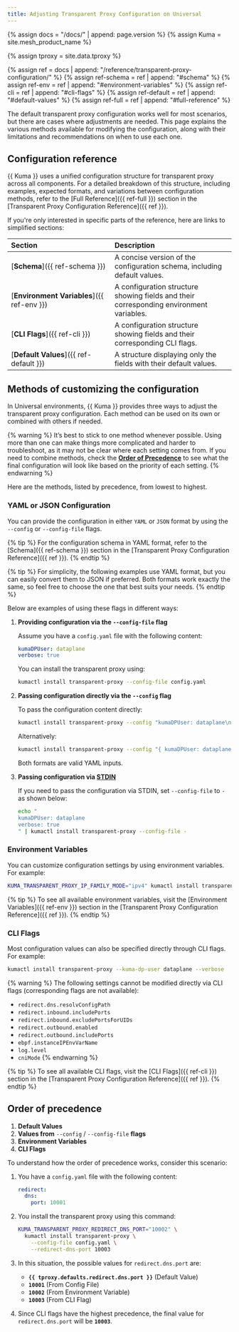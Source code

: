 ```yaml
---
title: Adjusting Transparent Proxy Configuration on Universal
---
```


{% assign docs = "/docs/" | append: page.version %}
{% assign Kuma = site.mesh_product_name %}

{% assign tproxy = site.data.tproxy %}

{% assign ref = docs | append: "/reference/transparent-proxy-configuration/" %}
{% assign ref-schema = ref | append: "#schema" %}
{% assign ref-env = ref | append: "#environment-variables" %}
{% assign ref-cli = ref | append: "#cli-flags" %}
{% assign ref-default = ref | append: "#default-values" %}
{% assign ref-full = ref | append: "#full-reference" %}

The default transparent proxy configuration works well for most scenarios, but there are cases where adjustments are needed. This page explains the various methods available for modifying the configuration, along with their limitations and recommendations on when to use each one.

## Configuration reference

{{ Kuma }} uses a unified configuration structure for transparent proxy across all components. For a detailed breakdown of this structure, including examples, expected formats, and variations between configuration methods, refer to the [Full Reference]({{ ref-full }}) section in the [Transparent Proxy Configuration Reference]({{ ref }}).

If you're only interested in specific parts of the reference, here are links to simplified sections:

| Section                                         | Description                                                                             |
|:------------------------------------------------|:----------------------------------------------------------------------------------------|
| [**Schema**]({{ ref-schema }})                  | A concise version of the configuration schema, including default values.                |
| [**Environment&nbsp;Variables**]({{ ref-env }}) | A configuration structure showing fields and their corresponding environment variables. |
| [**CLI&nbsp;Flags**]({{ ref-cli }})             | A configuration structure showing fields and their corresponding CLI flags.             |
| [**Default&nbsp;Values**]({{ ref-default }})    | A structure displaying only the fields with their default values.                       |

## Methods of customizing the configuration

In Universal environments, {{ Kuma }} provides three ways to adjust the transparent proxy configuration. Each method can be used on its own or combined with others if needed.

{% warning %}
It’s best to stick to one method whenever possible. Using more than one can make things more complicated and harder to troubleshoot, as it may not be clear where each setting comes from. If you need to combine methods, check the [**Order of Precedence**](#order-of-precedence) to see what the final configuration will look like based on the priority of each setting.
{% endwarning %}

Here are the methods, listed by precedence, from lowest to highest. 

<!-- vale Google.Headings = NO -->
### YAML or JSON Configuration
<!-- vale Google.Headings = YES -->

You can provide the configuration in either `YAML` or `JSON` format by using the `--config` or `--config-file` flags.

{% tip %}
For the configuration schema in YAML format, refer to the [Schema]({{ ref-schema }}) section in the [Transparent Proxy Configuration Reference]({{ ref }}).
{% endtip %}

{% tip %}
For simplicity, the following examples use YAML format, but you can easily convert them to JSON if preferred. Both formats work exactly the same, so feel free to choose the one that best suits your needs.
{% endtip %}

Below are examples of using these flags in different ways:

1. **Providing configuration via the `--config-file` flag**

   Assume you have a `config.yaml` file with the following content:

   ```yaml
   kumaDPUser: dataplane
   verbose: true
   ```

   You can install the transparent proxy using:

   ```sh
   kumactl install transparent-proxy --config-file config.yaml
   ```

2. **Passing configuration directly via the `--config` flag**

   To pass the configuration content directly:

   ```sh
   kumactl install transparent-proxy --config "kumaDPUser: dataplane\nverbose: true"
   ```

   Alternatively:

   ```sh
   kumactl install transparent-proxy --config "{ kumaDPUser: dataplane, verbose: true }"
   ```

   Both formats are valid YAML inputs.

3. **Passing configuration via [STDIN](https://en.wikipedia.org/wiki/Standard_streams#Standard_input_(stdin))**

   If you need to pass the configuration via STDIN, set `--config-file` to `-` as shown below:

   ```sh
   echo "
   kumaDPUser: dataplane
   verbose: true
   " | kumactl install transparent-proxy --config-file -
   ```

<!-- vale Google.Headings = NO -->
### Environment Variables
<!-- vale Google.Headings = YES -->

You can customize configuration settings by using environment variables. For example:

```sh
KUMA_TRANSPARENT_PROXY_IP_FAMILY_MODE="ipv4" kumactl install transparent-proxy
```

{% tip %}
To see all available environment variables, visit the [Environment Variables]({{ ref-env }}) section in the [Transparent Proxy Configuration Reference]({{ ref }}).
{% endtip %}

<!-- vale Google.Headings = NO -->
### CLI Flags
<!-- vale Google.Headings = YES -->

Most configuration values can also be specified directly through CLI flags. For example:

```sh
kumactl install transparent-proxy --kuma-dp-user dataplane --verbose
```

{% warning %}
The following settings cannot be modified directly via CLI flags (corresponding flags are not available):

- `redirect.dns.resolvConfigPath`
- `redirect.inbound.includePorts`
- `redirect.inbound.excludePortsForUIDs`
- `redirect.outbound.enabled`
- `redirect.outbound.includePorts`
- `ebpf.instanceIPEnvVarName`
- `log.level`
- `cniMode`
{% endwarning %}

{% tip %}
To see all available CLI flags, visit the [CLI Flags]({{ ref-cli }}) section in the [Transparent Proxy Configuration Reference]({{ ref }}).
{% endtip %}

## Order of precedence

1. **Default Values**
2. **Values from** `--config` / `--config-file` **flags**
3. **Environment Variables**
4. **CLI Flags**

To understand how the order of precedence works, consider this scenario:

1. You have a `config.yaml` file with the following content:

   ```yaml
   redirect:
     dns:
       port: 10001
   ```

2. You install the transparent proxy using this command:

   ```sh
   KUMA_TRANSPARENT_PROXY_REDIRECT_DNS_PORT="10002" \
     kumactl install transparent-proxy \
       --config-file config.yaml \
       --redirect-dns-port 10003
   ```

3. In this situation, the possible values for `redirect.dns.port` are:

   - **`{{ tproxy.defaults.redirect.dns.port }}`** (Default Value)
   - **`10001`** (From Config File)
   - **`10002`** (From Environment Variable)
   - **`10003`** (From CLI Flag)

4. Since CLI flags have the highest precedence, the final value for `redirect.dns.port` will be **`10003`**.
